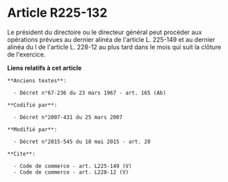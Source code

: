 # Article R225-132

Le président du directoire ou le directeur général peut procéder aux opérations prévues au dernier alinéa de l'article L.
225-149 et au dernier alinéa du I de l'article L. 228-12 au plus tard dans le mois qui suit la clôture de l'exercice.

**Liens relatifs à cet article**

	**Anciens textes**:

	  - Décret n°67-236 du 23 mars 1967 - art. 165 (Ab)

	**Codifié par**:

	  - Décret n°2007-431 du 25 mars 2007

	**Modifié par**:

	  - Décret n°2015-545 du 18 mai 2015 - art. 20

	**Cite**:

	  - Code de commerce - art. L225-149 (V)
	  - Code de commerce - art. L228-12 (V)
